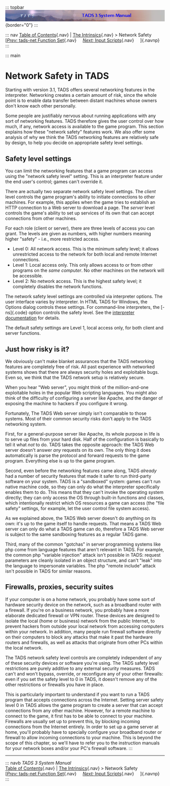 ::: topbar
![](topbar.jpg){border="0"}
:::

::: nav
[Table of Contents](toc.htm){.nav} \| [The
Intrinsics](builtins.htm){.nav} \> Network Safety\
[[*Prev:* tads-net Function Set](tadsnet.htm){.nav}     [*Next:* Input
Scripts](scripts.htm){.nav}     ]{.navnp}
:::

::: main
# Network Safety in TADS

Starting with version 3.1, TADS offers several networking features in
the interpreter. Networking creates a certain amount of risk, since the
whole point is to enable data transfer between distant machines whose
owners don\'t know each other personally.

Some people are justifiably nervous about running applications with any
sort of networking features. TADS therefore gives the user control over
how much, if any, network access is available to the game program. This
section explains how these \"network safety\" features work. We also
offer some analysis of why we think the TADS networking features are
relatively safe by design, to help you decide on appropriate safety
level settings.

## Safety level settings

You can limit the networking features that a game program can access
using the \"network safety level\" setting. This is an interpreter
feature under the end user\'s control; games can\'t override it.

There are actually two separate network safety level settings. The
*client* level controls the game program\'s ability to initiate
connections to other machines. For example, this applies when the game
tries to establish an HTTP connection to a Web server to download a
page. The *server* level controls the game\'s ability to set up services
of its own that can accept connections from other machines.

For each role (client or server), there are three levels of access you
can grant. The levels are given as numbers, with higher numbers meaning
higher \"safety\" - i.e., more restricted access.

-   Level 0: All network access. This is the minimum safety level; it
    allows unrestricted access to the network for both local and remote
    Internet connections.
-   Level 1: Local access only. This only allows access to or from other
    programs on the *same computer*. No other machines on the network
    will be accessible.
-   Level 2: No network access. This is the highest safety level; it
    completely disables the network functions.

The network safety level settings are controlled via interpreter
options. The user interface varies by interpreter. In HTML TADS for
Windows, the Options dialog controls these settings. For command-line
interpreters, the [-ns]{.code} option controls the safety level. See the
[interpreter documentation](terp.htm#network-safety) for details.

The default safety settings are Level 1, local access only, for both
client and server functions.

## Just how risky is it?

We obviously can\'t make blanket assurances that the TADS networking
features are completely free of risk. All past experience with networked
systems shows that there are always security holes and exploitable bugs.
Even so, we think that the TADS network setup is relatively secure.

When you hear \"Web server\", you might think of the million-and-one
exploitable holes in the popular Web scripting languages. You might also
think of the difficulty of configuring a server like Apache, and the
danger of exposing the machine to hackers if you configure it wrong.

Fortunately, The TADS Web server simply isn\'t comparable to those
systems. Most of their common security risks don\'t apply to the TADS
networking system.

First, for a general-purpose server like Apache, its whole purpose in
life is to serve up files from your hard disk. Half of the configuration
is basically to tell it what *not* to do. TADS takes the opposite
approach: the TADS Web server doesn\'t answer *any* requests on its own.
The only thing it does automatically is parse the protocol and forward
requests to the game program. Everything else is up to the game program.

Second, even before the networking features came along, TADS *already*
had a number of security features that made it safer to run third-party
software on your system. TADS is a \"sandboxed\" system: games can\'t
run native machine code, so they can only do what the interpreter
specifically enables them to do. This means that they can\'t invoke the
operating system directly; they can only access the OS through built-in
functions and classes, which intentionally restrict which OS resources a
game can access (the \"file safety\" settings, for example, let the user
control file system access).

As we explained above, the TADS Web server doesn\'t do anything on its
own: it\'s up to the game itself to handle requests. That means a TADS
Web server can only do what a TADS game can do, therefore a TADS Web
server is subject to the same sandboxing features as a regular TADS
game.

Third, many of the common \"gotchas\" in server programming systems like
php come from language features that aren\'t relevant in TADS. For
example, the common php \"variable injection\" attack isn\'t possible in
TADS: request parameters are cleanly isolated in an object structure,
and can\'t \"leak\" into the language to impersonate variables. The php
\"remote include\" attack isn\'t possible in TADS for similar reasons.

## Firewalls, proxies, security suites

If your computer is on a home network, you probably have some sort of
hardware security device on the network, such as a broadband router with
a firewall. If you\'re on a business network, you probably have a more
elaborate dedicated firewall or VPN router. These devices are designed
to isolate the local (home or business) network from the public
Internet, to prevent hackers from outside your local network from
accessing computers within your network. In addition, many people run
firewall software directly on their computers to block any attacks that
make it past the hardware routers and firewalls, as well as attacks that
originate from other PCs within the local network.

The TADS network safety level controls are completely independent of any
of these security devices or software you\'re using. The TADS safety
level restrictions are purely additive to any external security
measures. TADS can\'t and won\'t bypass, override, or reconfigure any of
your other firewalls: even if you set the safety level to 0 in TADS, it
doesn\'t remove any of the other restrictions or firewalls you have in
place.

This is particularly important to understand if you want to run a TADS
program that accepts connections across the Internet. Setting server
safety level 0 in TADS allows the game program to create a server that
can accept connections from any other machine. However, for a remote
machine to connect to the game, it first has to be able to connect to
your machine. Firewalls are usually set up to prevent this, by blocking
incoming connections from the Internet entirely. In order to set up a
game server at home, you\'ll probably have to specially configure your
broadband router or firewall to allow incoming connections to your
machine. This is beyond the scope of this chapter, so we\'ll have to
refer you to the instruction manuals for your network boxes and/or your
PC\'s firewall software.
:::

------------------------------------------------------------------------

::: navb
*TADS 3 System Manual*\
[Table of Contents](toc.htm){.nav} \| [The
Intrinsics](builtins.htm){.nav} \> Network Safety\
[[*Prev:* tads-net Function Set](tadsnet.htm){.nav}     [*Next:* Input
Scripts](scripts.htm){.nav}     ]{.navnp}
:::
